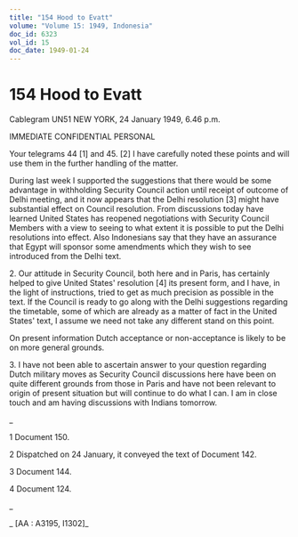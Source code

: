 ```yaml
---
title: "154 Hood to Evatt"
volume: "Volume 15: 1949, Indonesia"
doc_id: 6323
vol_id: 15
doc_date: 1949-01-24
---
```


# 154 Hood to Evatt

Cablegram UN51 NEW YORK, 24 January 1949, 6.46 p.m.

IMMEDIATE CONFIDENTIAL PERSONAL

Your telegrams 44 [1] and 45. [2] I have carefully noted these points and will use them in the further handling of the matter.

During last week I supported the suggestions that there would be some advantage in withholding Security Council action until receipt of outcome of Delhi meeting, and it now appears that the Delhi resolution [3] might have substantial effect on Council resolution. From discussions today have learned United States has reopened negotiations with Security Council Members with a view to seeing to what extent it is possible to put the Delhi resolutions into effect. Also Indonesians say that they have an assurance that Egypt will sponsor some amendments which they wish to see introduced from the Delhi text.

2\. Our attitude in Security Council, both here and in Paris, has certainly helped to give United States' resolution [4] its present form, and I have, in the light of instructions, tried to get as much precision as possible in the text. If the Council is ready to go along with the Delhi suggestions regarding the timetable, some of which are already as a matter of fact in the United States' text, I assume we need not take any different stand on this point.

On present information Dutch acceptance or non-acceptance is likely to be on more general grounds.

3\. I have not been able to ascertain answer to your question regarding Dutch military moves as Security Council discussions here have been on quite different grounds from those in Paris and have not been relevant to origin of present situation but will continue to do what I can. I am in close touch and am having discussions with Indians tomorrow.

_

1 Document 150.

2 Dispatched on 24 January, it conveyed the text of Document 142.

3 Document 144.

4 Document 124.

_

_ [AA : A3195, I1302]_
